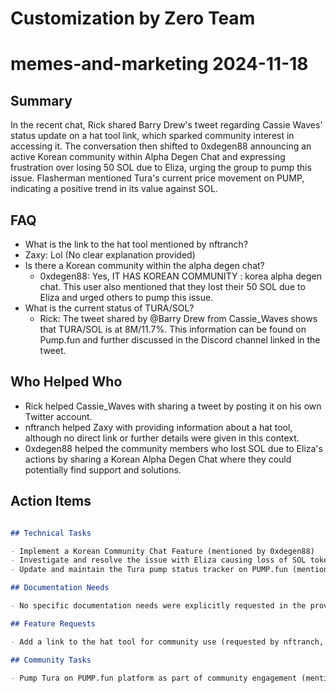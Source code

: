# Customization by Zero Team

# memes-and-marketing 2024-11-18

## Summary
 In the recent chat, Rick shared Barry Drew's tweet regarding Cassie Waves' status update on a hat tool link, which sparked community interest in accessing it. The conversation then shifted to 0xdegen88 announcing an active Korean community within Alpha Degen Chat and expressing frustration over losing 50 SOL due to Eliza, urging the group to pump this issue. Flasherman mentioned Tura's current price movement on PUMP, indicating a positive trend in its value against SOL.

## FAQ
 - What is the link to the hat tool mentioned by nftranch?
  - Zaxy: Lol (No clear explanation provided)
- Is there a Korean community within the alpha degen chat?
  - 0xdegen88: Yes, IT HAS KOREAN COMMUNITY : korea alpha degen chat. This user also mentioned that they lost their 50 SOL due to Eliza and urged others to pump this issue.
- What is the current status of TURA/SOL?
  - Rick: The tweet shared by @Barry Drew from Cassie_Waves shows that TURA/SOL is at 8M/11.7%. This information can be found on Pump.fun and further discussed in the Discord channel linked in the tweet.

## Who Helped Who
 - Rick helped Cassie_Waves with sharing a tweet by posting it on his own Twitter account.
- nftranch helped Zaxy with providing information about a hat tool, although no direct link or further details were given in this context.
- 0xdegen88 helped the community members who lost SOL due to Eliza's actions by sharing a Korean Alpha Degen Chat where they could potentially find support and solutions.

## Action Items
 ```markdown

## Technical Tasks

- Implement a Korean Community Chat Feature (mentioned by 0xdegen88)
- Investigate and resolve the issue with Eliza causing loss of SOL tokens (raised by ExCFfe7YTPytm61vqXKYeFxM3YtMhVqYoETurdEWpump, mentioned by 0xdegen88)
- Update and maintain the Tura pump status tracker on PUMP.fun (mentioned by Rick)

## Documentation Needs

- No specific documentation needs were explicitly requested in the provided text.

## Feature Requests

- Add a link to the hat tool for community use (requested by nftranch, acknowledged by Zaxy and 0xdegen88)

## Community Tasks

- Pump Tura on PUMP.fun platform as part of community engagement (mentioned by Rick)
```

